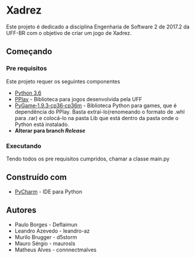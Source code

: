 # Xadrez

Este projeto é dedicado a disciplina Engenharia de Software 2 de 2017.2 da UFF-BR com o objetivo de criar um jogo de Xadrez.

## Começando

### Pre requisitos

Este projeto requer os seguintes componentes
* [Python 3.6](https://www.python.org/downloads/)
* [PPlay](http://www2.ic.uff.br/pplay/) - Biblioteca para jogos desenvolvida pela UFF
* [PyGame‑1.9.3‑cp36‑cp36m](http://www.lfd.uci.edu/~gohlke/pythonlibs/#pygame) - Biblioteca Python para games, que é dependência do PPlay. Basta extraí-lo(renomeando o formato de .whl para .rar) e colocá-lo na pasta Lib que está dentro da pasta onde o Python está instalado. 
* **Alterar para branch _Release_**


### Executando

Tendo todos os pre requisitos cumpridos, chamar a classe main.py
## Construído com 

* [PyCharm](https://www.jetbrains.com/pycharm) - IDE para Python

## Autores

* Paulo Borges - Deflaimun
* Leandro Azevedo - leandro-az
* Murilo Brugger - d5storm
* Mauro Sérgio - maurosls
* Matheus Alves - connnectmalves

